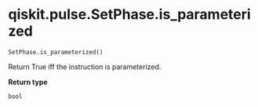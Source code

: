 # qiskit.pulse.SetPhase.is\_parameterized

`SetPhase.is_parameterized()`

Return True iff the instruction is parameterized.

**Return type**

`bool`

